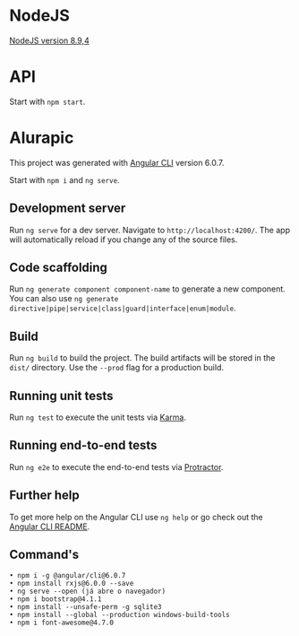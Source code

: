 # NodeJS
[NodeJS version 8.9,4](https://chocolatey.org/packages/nodejs-lts/8.9.4)

# API
Start with `npm start`.

# Alurapic

This project was generated with [Angular CLI](https://github.com/angular/angular-cli) version 6.0.7.

Start with `npm i` and `ng serve`.

## Development server

Run `ng serve` for a dev server. Navigate to `http://localhost:4200/`. The app will automatically reload if you change any of the source files.

## Code scaffolding

Run `ng generate component component-name` to generate a new component. You can also use `ng generate directive|pipe|service|class|guard|interface|enum|module`.

## Build

Run `ng build` to build the project. The build artifacts will be stored in the `dist/` directory. Use the `--prod` flag for a production build.

## Running unit tests

Run `ng test` to execute the unit tests via [Karma](https://karma-runner.github.io).

## Running end-to-end tests

Run `ng e2e` to execute the end-to-end tests via [Protractor](http://www.protractortest.org/).

## Further help

To get more help on the Angular CLI use `ng help` or go check out the [Angular CLI README](https://github.com/angular/angular-cli/blob/master/README.md).

## Command's
	• npm i -g @angular/cli@6.0.7
	• npm install rxjs@6.0.0 --save
	• ng serve --open (já abre o navegador)
	• npm i bootstrap@4.1.1
	• npm install --unsafe-perm -g sqlite3
    • npm install --global --production windows-build-tools
	• npm i font-awesome@4.7.0